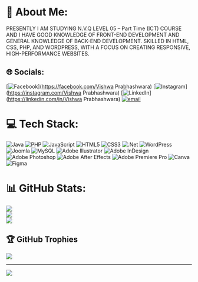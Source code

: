 # 💫 About Me:
PRESENTLY I AM STUDYING N.V.Q LEVEL 05 – Part Time (ICT) COURSE AND I HAVE GOOD KNOWLEDGE OF FRONT-END DEVELOPMENT AND GENERAL KNOWLEDGE OF BACK-END DEVELOPMENT. SKILLED IN HTML, CSS, PHP, AND WORDPRESS, WITH A FOCUS ON CREATING RESPONSIVE, HIGH-PERFORMANCE WEBSITES.


## 🌐 Socials:
[![Facebook](https://img.shields.io/badge/Facebook-%231877F2.svg?logo=Facebook&logoColor=white)](https://facebook.com/Vishwa Prabhashwara) [![Instagram](https://img.shields.io/badge/Instagram-%23E4405F.svg?logo=Instagram&logoColor=white)](https://instagram.com/Vishwa Prabhashwara) [![LinkedIn](https://img.shields.io/badge/LinkedIn-%230077B5.svg?logo=linkedin&logoColor=white)](https://linkedin.com/in/Vishwa Prabhashwara) [![email](https://img.shields.io/badge/Email-D14836?logo=gmail&logoColor=white)](mailto:wpvprabhashwara@gmail.com) 

# 💻 Tech Stack:
![Java](https://img.shields.io/badge/java-%23ED8B00.svg?style=for-the-badge&logo=openjdk&logoColor=white) ![PHP](https://img.shields.io/badge/php-%23777BB4.svg?style=for-the-badge&logo=php&logoColor=white) ![JavaScript](https://img.shields.io/badge/javascript-%23323330.svg?style=for-the-badge&logo=javascript&logoColor=%23F7DF1E) ![HTML5](https://img.shields.io/badge/html5-%23E34F26.svg?style=for-the-badge&logo=html5&logoColor=white) ![CSS3](https://img.shields.io/badge/css3-%231572B6.svg?style=for-the-badge&logo=css3&logoColor=white) ![.Net](https://img.shields.io/badge/.NET-5C2D91?style=for-the-badge&logo=.net&logoColor=white) ![WordPress](https://img.shields.io/badge/WordPress-%23117AC9.svg?style=for-the-badge&logo=WordPress&logoColor=white) ![Joomla](https://img.shields.io/badge/joomla-%235091CD.svg?style=for-the-badge&logo=joomla&logoColor=white) ![MySQL](https://img.shields.io/badge/mysql-4479A1.svg?style=for-the-badge&logo=mysql&logoColor=white) ![Adobe Illustrator](https://img.shields.io/badge/adobe%20illustrator-%23FF9A00.svg?style=for-the-badge&logo=adobe%20illustrator&logoColor=white) ![Adobe InDesign](https://img.shields.io/badge/Adobe%20InDesign-49021F?style=for-the-badge&logo=adobeindesign&logoColor=FF3366) ![Adobe Photoshop](https://img.shields.io/badge/adobe%20photoshop-%2331A8FF.svg?style=for-the-badge&logo=adobe%20photoshop&logoColor=white) ![Adobe After Effects](https://img.shields.io/badge/Adobe%20After%20Effects-9999FF.svg?style=for-the-badge&logo=Adobe%20After%20Effects&logoColor=white) ![Adobe Premiere Pro](https://img.shields.io/badge/Adobe%20Premiere%20Pro-9999FF.svg?style=for-the-badge&logo=Adobe%20Premiere%20Pro&logoColor=white) ![Canva](https://img.shields.io/badge/Canva-%2300C4CC.svg?style=for-the-badge&logo=Canva&logoColor=white) ![Figma](https://img.shields.io/badge/figma-%23F24E1E.svg?style=for-the-badge&logo=figma&logoColor=white)
# 📊 GitHub Stats:
![](https://github-readme-stats.vercel.app/api?username=vishwa0404&theme=dark&hide_border=false&include_all_commits=false&count_private=false)<br/>
![](https://nirzak-streak-stats.vercel.app/?user=vishwa0404&theme=dark&hide_border=false)<br/>
![](https://github-readme-stats.vercel.app/api/top-langs/?username=vishwa0404&theme=dark&hide_border=false&include_all_commits=false&count_private=false&layout=compact)

## 🏆 GitHub Trophies
![](https://github-profile-trophy.vercel.app/?username=vishwa0404&theme=radical&no-frame=false&no-bg=true&margin-w=4)

---
[![](https://visitcount.itsvg.in/api?id=vishwa0404&icon=0&color=0)](https://visitcount.itsvg.in)

<!-- Proudly created with GPRM ( https://gprm.itsvg.in ) -->
